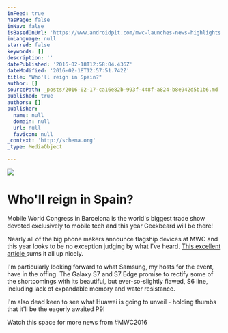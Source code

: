```yaml
---
inFeed: true
hasPage: false
inNav: false
isBasedOnUrl: 'https://www.androidpit.com/mwc-launches-news-highlights'
inLanguage: null
starred: false
keywords: []
description: ''
datePublished: '2016-02-18T12:58:04.436Z'
dateModified: '2016-02-18T12:57:51.742Z'
title: "Who'll reign in Spain?"
author: []
sourcePath: _posts/2016-02-17-ca16e82b-993f-448f-a824-b8e942d5b1b6.md
published: true
authors: []
publisher:
  name: null
  domain: null
  url: null
  favicon: null
_context: 'http://schema.org'
_type: MediaObject

---
```

![](https://the-grid-user-content.s3-us-west-2.amazonaws.com/0d39f31a-5beb-4509-b62c-e6f03ce97dc1.jpg)

# Who'll reign in Spain?

Mobile World Congress in Barcelona is the world's biggest trade show devoted exclusively to mobile tech and this year Geekbeard will be there!

Nearly all of the big phone makers announce flagship devices at MWC and this year looks to be no exception judging by what I've heard. [This  excellent article ][0]sums it all up nicely.

I'm particularly looking forward to what Samsung, my hosts for the event, have in the offing. The Galaxy S7 and S7 Edge promise to rectify some of the shortcomings with its beautiful, but ever-so-slightly flawed, S6 line, including lack of expandable memory and water resistance.

I'm also dead keen to see what Huawei is going to unveil - holding thumbs that it'll be the eagerly awaited P9!

Watch this space for more news from \#MWC2016

[0]: https://www.androidpit.com/mwc-launches-news-highlights